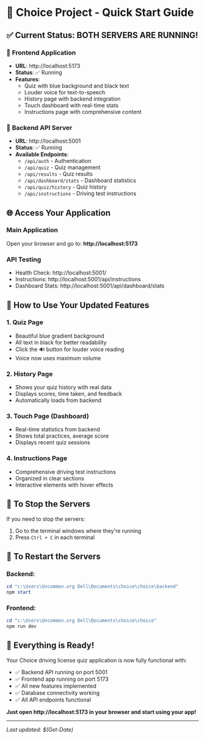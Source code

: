 # 🚀 Choice Project - Quick Start Guide

## ✅ Current Status: BOTH SERVERS ARE RUNNING!

### 🎯 **Frontend Application**
- **URL**: http://localhost:5173
- **Status**: ✅ Running
- **Features**: 
  - Quiz with blue background and black text
  - Louder voice for text-to-speech
  - History page with backend integration
  - Touch dashboard with real-time stats
  - Instructions page with comprehensive content

### 🔧 **Backend API Server**
- **URL**: http://localhost:5001
- **Status**: ✅ Running
- **Available Endpoints**:
  - `/api/auth` - Authentication
  - `/api/quiz` - Quiz management
  - `/api/results` - Quiz results
  - `/api/dashboard/stats` - Dashboard statistics
  - `/api/quiz/history` - Quiz history
  - `/api/instructions` - Driving test instructions

## 🌐 **Access Your Application**

### **Main Application**
Open your browser and go to: **http://localhost:5173**

### **API Testing**
- Health Check: http://localhost:5001/
- Instructions: http://localhost:5001/api/instructions
- Dashboard Stats: http://localhost:5001/api/dashboard/stats

## 📱 **How to Use Your Updated Features**

### 1. **Quiz Page** 
- Beautiful blue gradient background
- All text in black for better readability
- Click the 🔊 button for louder voice reading
- Voice now uses maximum volume

### 2. **History Page**
- Shows your quiz history with real data
- Displays scores, time taken, and feedback
- Automatically loads from backend

### 3. **Touch Page (Dashboard)**
- Real-time statistics from backend
- Shows total practices, average score
- Displays recent quiz sessions

### 4. **Instructions Page**
- Comprehensive driving test instructions
- Organized in clear sections
- Interactive elements with hover effects

## 🛑 **To Stop the Servers**

If you need to stop the servers:
1. Go to the terminal windows where they're running
2. Press `Ctrl + C` in each terminal

## 🔄 **To Restart the Servers**

### Backend:
```powershell
cd "c:\Users\Uncommon.org Dell\Documents\choice\choice\backend"
npm start
```

### Frontend:
```powershell
cd "c:\Users\Uncommon.org Dell\Documents\choice\choice"
npm run dev
```

## 🎉 **Everything is Ready!**

Your Choice driving license quiz application is now fully functional with:
- ✅ Backend API running on port 5001
- ✅ Frontend app running on port 5173
- ✅ All new features implemented
- ✅ Database connectivity working
- ✅ All API endpoints functional

**Just open http://localhost:5173 in your browser and start using your app!**

---

*Last updated: $(Get-Date)*